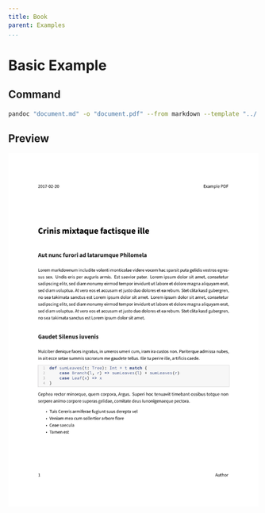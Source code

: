 ```yaml
---
title: Book
parent: Examples
...
```


# Basic Example

## Command

``` bash
pandoc "document.md" -o "document.pdf" --from markdown --template "../../eisvogel.tex" --listings --top-level-division="chapter"
```

## Preview

![](preview.png)